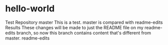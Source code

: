 # hello-world
Test Repository
 master
This is a test.  master is compared with readme-edits
Results
These changes will be made to just the README file on my readme-edits branch, so now this branch contains content that's different from master.
readme-edits
